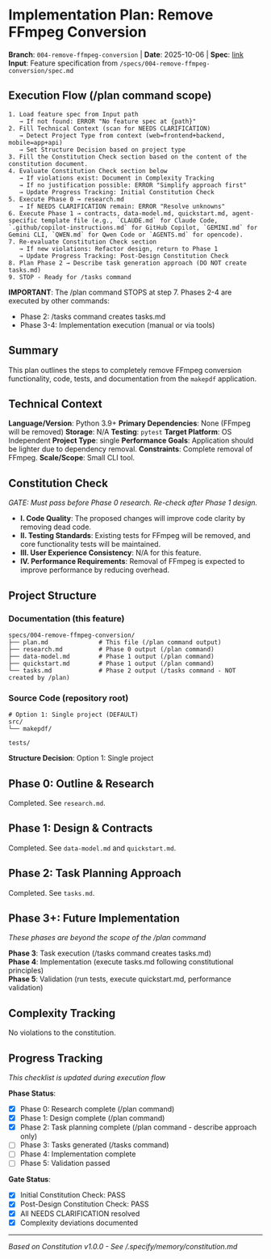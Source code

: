 # Implementation Plan: Remove FFmpeg Conversion

**Branch**: `004-remove-ffmpeg-conversion` | **Date**: 2025-10-06 | **Spec**: [link](./spec.md)
**Input**: Feature specification from `/specs/004-remove-ffmpeg-conversion/spec.md`

## Execution Flow (/plan command scope)
```
1. Load feature spec from Input path
   → If not found: ERROR "No feature spec at {path}"
2. Fill Technical Context (scan for NEEDS CLARIFICATION)
   → Detect Project Type from context (web=frontend+backend, mobile=app+api)
   → Set Structure Decision based on project type
3. Fill the Constitution Check section based on the content of the constitution document.
4. Evaluate Constitution Check section below
   → If violations exist: Document in Complexity Tracking
   → If no justification possible: ERROR "Simplify approach first"
   → Update Progress Tracking: Initial Constitution Check
5. Execute Phase 0 → research.md
   → If NEEDS CLARIFICATION remain: ERROR "Resolve unknowns"
6. Execute Phase 1 → contracts, data-model.md, quickstart.md, agent-specific template file (e.g., `CLAUDE.md` for Claude Code, `.github/copilot-instructions.md` for GitHub Copilot, `GEMINI.md` for Gemini CLI, `QWEN.md` for Qwen Code or `AGENTS.md` for opencode).
7. Re-evaluate Constitution Check section
   → If new violations: Refactor design, return to Phase 1
   → Update Progress Tracking: Post-Design Constitution Check
8. Plan Phase 2 → Describe task generation approach (DO NOT create tasks.md)
9. STOP - Ready for /tasks command
```

**IMPORTANT**: The /plan command STOPS at step 7. Phases 2-4 are executed by other commands:
- Phase 2: /tasks command creates tasks.md
- Phase 3-4: Implementation execution (manual or via tools)

## Summary
This plan outlines the steps to completely remove FFmpeg conversion functionality, code, tests, and documentation from the `makepdf` application.

## Technical Context
**Language/Version**: Python 3.9+
**Primary Dependencies**: None (FFmpeg will be removed)
**Storage**: N/A
**Testing**: `pytest`
**Target Platform**: OS Independent
**Project Type**: single
**Performance Goals**: Application should be lighter due to dependency removal.
**Constraints**: Complete removal of FFmpeg.
**Scale/Scope**: Small CLI tool.

## Constitution Check
*GATE: Must pass before Phase 0 research. Re-check after Phase 1 design.*

- **I. Code Quality**: The proposed changes will improve code clarity by removing dead code.
- **II. Testing Standards**: Existing tests for FFmpeg will be removed, and core functionality tests will be maintained.
- **III. User Experience Consistency**: N/A for this feature.
- **IV. Performance Requirements**: Removal of FFmpeg is expected to improve performance by reducing overhead.

## Project Structure

### Documentation (this feature)
```
specs/004-remove-ffmpeg-conversion/
├── plan.md              # This file (/plan command output)
├── research.md          # Phase 0 output (/plan command)
├── data-model.md        # Phase 1 output (/plan command)
├── quickstart.md        # Phase 1 output (/plan command)
└── tasks.md             # Phase 2 output (/tasks command - NOT created by /plan)
```

### Source Code (repository root)
```
# Option 1: Single project (DEFAULT)
src/
└── makepdf/

tests/
```

**Structure Decision**: Option 1: Single project

## Phase 0: Outline & Research
Completed. See `research.md`.

## Phase 1: Design & Contracts
Completed. See `data-model.md` and `quickstart.md`.

## Phase 2: Task Planning Approach
Completed. See `tasks.md`.

## Phase 3+: Future Implementation
*These phases are beyond the scope of the /plan command*

**Phase 3**: Task execution (/tasks command creates tasks.md)  
**Phase 4**: Implementation (execute tasks.md following constitutional principles)  
**Phase 5**: Validation (run tests, execute quickstart.md, performance validation)

## Complexity Tracking
No violations to the constitution.

## Progress Tracking
*This checklist is updated during execution flow*

**Phase Status**:
- [x] Phase 0: Research complete (/plan command)
- [x] Phase 1: Design complete (/plan command)
- [x] Phase 2: Task planning complete (/plan command - describe approach only)
- [ ] Phase 3: Tasks generated (/tasks command)
- [ ] Phase 4: Implementation complete
- [ ] Phase 5: Validation passed

**Gate Status**:
- [x] Initial Constitution Check: PASS
- [x] Post-Design Constitution Check: PASS
- [x] All NEEDS CLARIFICATION resolved
- [x] Complexity deviations documented

---
*Based on Constitution v1.0.0 - See /.specify/memory/constitution.md*
